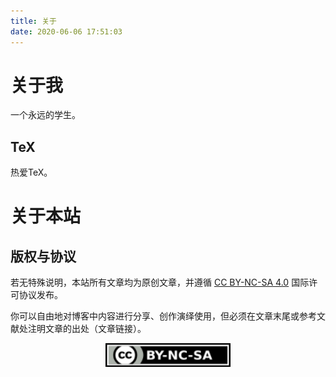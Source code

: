 ```yaml
---
title: 关于
date: 2020-06-06 17:51:03
---
```


# 关于我
一个永远的学生。

## TeX
热爱TeX。

# 关于本站

## 版权与协议
若无特殊说明，本站所有文章均为原创文章，并遵循 [CC BY-NC-SA 4.0](http://creativecommons.org/licenses/by-nc-sa/4.0/) 国际许可协议发布。

你可以自由地对博客中内容进行分享、创作演绎使用，但必须在文章末尾或参考文献处注明文章的出处（文章链接）。

<a rel="license" href="http://creativecommons.org/licenses/by-nc-sa/4.0/"><img alt="知识共享许可协议" style="display: block; margin: 0 auto;" width="200" src="/images/cc-by-nc-sa.svg" />
